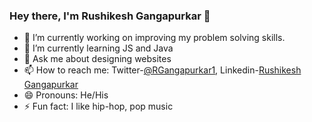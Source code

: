 ### Hey there, I'm Rushikesh Gangapurkar 👋


- 🔭 I’m currently working on improving my problem solving skills.
- 🌱 I’m currently learning JS and Java
- 💬 Ask me about designing websites
- 📫 How to reach me: Twitter-[@RGangapurkar1](https://twitter.com/RGangapurkar1), Linkedin-[Rushikesh Gangapurkar](https://www.linkedin.com/in/rushikesh-gangapurkar-05412b201/)
- 😄 Pronouns: He/His
- ⚡ Fun fact: I like hip-hop, pop music

